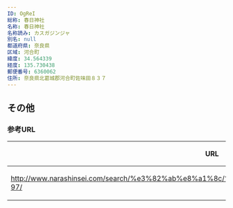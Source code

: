 ```yaml
---
ID: OgReI
総称: 春日神社
名称: 春日神社
名称読み: カスガジンジャ
別名: null
都道府県: 奈良県
区域: 河合町
緯度: 34.564339
経度: 135.730438
郵便番号: 6360062
住所: 奈良県北葛城郡河合町佐味田８３７
---
```


## その他

### 参考URL

| URL                                                                                           | 説明   |
| --------------------------------------------------------------------------------------------- | ------ |
| http://www.narashinsei.com/search/%e3%82%ab%e8%a1%8c/%e6%98%a5%e6%97%a5%e7%a5%9e%e7%a4%be-97/ | 神社庁 |
